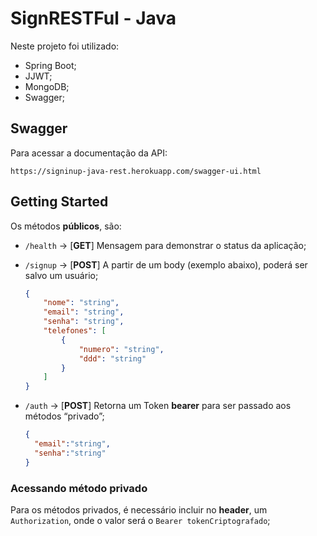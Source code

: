 # SignRESTFul - Java

Neste projeto foi utilizado:

* Spring Boot;
* JJWT;
* MongoDB;
* Swagger;

## Swagger

Para acessar a documentação da API:

```
https://signinup-java-rest.herokuapp.com/swagger-ui.html
```

## Getting Started

Os métodos **públicos**, são:

* `/health` -> [**GET**] Mensagem para demonstrar o status da aplicação;

* `/signup` -> [**POST**] A partir de um body  (exemplo abaixo), poderá ser salvo um usuário;

  ```json
  {
      "nome": "string",
      "email": "string",
      "senha": "string",
      "telefones": [
          {
              "numero": "string",
              "ddd": "string"
          }
      ]
  }
  ```

* `/auth` -> [**POST**] Retorna um Token **bearer** para ser passado aos métodos “privado”;

  ```json
  {
  	"email":"string",
  	"senha":"string"
  }
  ```

### Acessando método privado

Para os métodos privados, é necessário incluir no **header**, um `Authorization`, onde o valor será o `Bearer tokenCriptografado`;